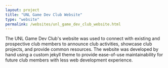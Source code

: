```yaml
---
layout: project
title: "UNL Game Dev Club Website"
type: "website"
permalink: /websites/unl_game_dev_club_website.html
---
```

The UNL Game Dev Club's website was used to connect with existing and prospective club members to announce club activities, showcase club projects, and provide common resources. The website was developed by hand using a custom jekyll theme to provide ease-of-use maintainability for future club members with less web development experience.